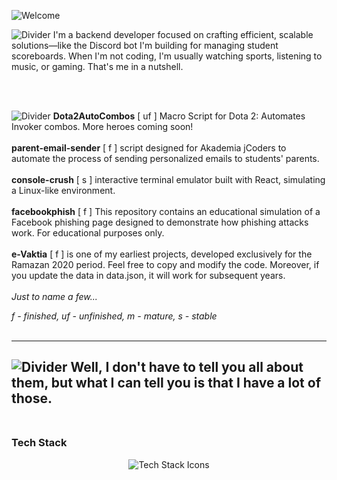 ![Welcome](https://vaxerski.xyz/github/TopGif.gif)

![Divider](https://vaxerski.xyz/github/aboutme2.gif)
I'm a backend developer focused on crafting efficient, scalable solutions—like the Discord bot I'm building for managing student scoreboards. When I'm not coding, I'm usually watching sports, listening to music, or gaming. That's me in a nutshell.<br/>
<br/>

<br/>

![Divider](https://vaxerski.xyz/github/repos1.gif)
**Dota2AutoCombos** [ uf ] Macro Script for Dota 2: Automates Invoker combos. More heroes coming soon! <br/><br/>
**parent-email-sender** [ f ] script designed for Akademia jCoders to automate the process of sending personalized emails to students' parents. <br/><br/>
**console-crush** [ s ]  interactive terminal emulator built with React, simulating a Linux-like environment.<br/><br/>
**facebookphish** [ f ] This repository contains an educational simulation of a Facebook phishing page designed to demonstrate how phishing attacks work. For educational purposes only.<br/><br/>
**e-Vaktia** [ f ] is one of my earliest projects, developed exclusively for the Ramazan 2020 period. Feel free to copy and modify the code. Moreover, if you update the data in data.json, it will work for subsequent years.<br/><br/>
*Just to name a few...*<br/>

*f - finished, uf - unfinished, m - mature, s - stable*<br/><br/>


---
![Divider](https://vaxerski.xyz/github/repos2.gif)
Well, I don't have to tell you all about them, but what I can tell you is that I have a lot of those.<br/><br/>
---

### Tech Stack  

<div align="center">
  <img src="https://skillicons.dev/icons?i=nodejs,express,mongodb,react,docker,linux,php,laravel,python,selenium,figma" alt="Tech Stack Icons" />
</div>




